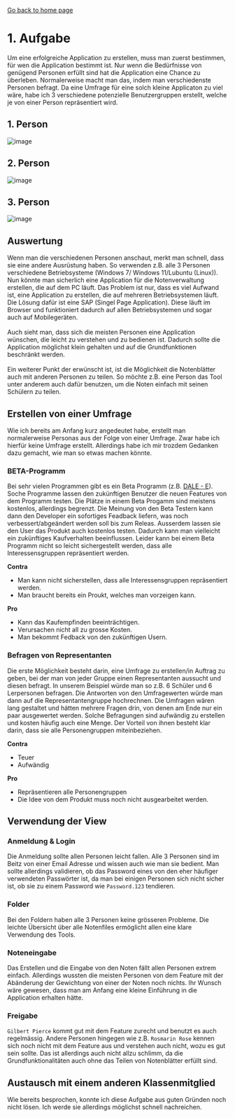 [Go back to home page](./../README.md)

# 1. Aufgabe
Um eine erfolgreiche Application zu erstellen, muss man zuerst bestimmen, für wen die Application bestimmt ist. Nur wenn die Bedürfnisse von genügend Personen erfüllt sind hat die Application eine Chance zu überleben. Normalerweise macht man das, indem man  verschiedenste Personen befragt. Da eine Umfrage für eine solch kleine Applicaton zu viel wäre, habe ich 3 verschiedene potenzielle Benutzergruppen erstellt, welche je von einer Person repräsentiert wird.

## 1. Person
![image](https://user-images.githubusercontent.com/99135388/202279934-9ba9e2b3-1b1c-4de0-ae30-225a91aeb1df.png)

## 2. Person
![image](https://user-images.githubusercontent.com/99135388/202280028-4a94876f-169f-4e17-b0fe-b7834582aa8a.png)

## 3. Person
![image](https://user-images.githubusercontent.com/99135388/202280068-fdc9673c-ac68-427b-8087-9eade3f7e37e.png)

## Auswertung
Wenn man die verschiedenen Personen anschaut, merkt man schnell, dass sie eine andere Ausrüstung haben. So verwenden z.B. alle 3 Personen verschiedene Betriebsysteme (Windows 7/ Windows 11/Lubuntu (Linux)). Nun könnte man sicherlich eine Application für die Notenverwaltung erstellen, die auf dem PC läuft. Das Problem ist nur, dass es viel Aufwand ist, eine Application zu erstellen, die auf mehreren Betriebsystemen läuft. Die Lösung dafür ist eine SAP (Singel Page Application). Diese läuft im Browser und funktioniert dadurch auf allen Betriebsystemen und sogar auch auf Mobilegeräten.  <br/> <br/>
Auch sieht man, dass sich die meisten Personen eine Application wünschen, die leicht zu verstehen und zu bedienen ist. Dadurch sollte die Application möglichst klein gehalten und auf die Grundfunktionen beschränkt werden. <br/><br/>
Ein weiterer Punkt der erwünscht ist, ist die Möglichkeit die Notenblätter auch mit anderen Personen zu teilen. So möchte z.B. eine Person das Tool unter anderem auch dafür benutzen, um die Noten einfach mit seinen Schülern zu teilen.

## Erstellen von einer Umfrage
Wie ich bereits am Anfang kurz angedeutet habe, erstellt man normalerweise Personas aus der Folge von einer Umfrage. Zwar habe ich hierfür keine Umfrage erstellt. Allerdings habe ich mir trozdem Gedanken dazu gemacht, wie man so etwas machen könnte.


### BETA-Programm
Bei sehr vielen Programmen gibt es ein Beta Programm (z.B. [DALE - E](https://openai.com/dall-e-2/)). Soche Programme lassen den zukünftigen Benutzer die neuen Features von dem Programm testen. Die Plätze in einem Beta Progamm sind meistens kostenlos, allerdings begrenzt. Die Meinung von den Beta Testern kann dann den Developer ein sofortiges Feadback liefern, was noch verbessert/abgeändert werden soll bis zum Releas. Ausserdem lassen sie den User das Produkt auch kostenlos testen. Dadurch kann man vielleicht ein zukünftiges Kaufverhalten beeinflussen. Leider kann bei einem Beta Programm nicht so leicht sichergestellt werden, dass alle Interessensgruppen repräsentiert werden. 

**Contra** <br/>
- Man kann nicht sicherstellen, dass alle Interessensgruppen repräsentiert werden.
- Man braucht bereits ein Proukt, welches man vorzeigen kann.

**Pro** <br/>
- Kann das Kaufempfinden beeinträchtigen.
- Verursachen nicht all zu grosse Kosten.
- Man bekommt Fedback von den zukünftigen Usern.

### Befragen von Representanten
Die erste Möglichkeit besteht darin, eine Umfrage zu erstellen/in Auftrag zu geben, bei der man von jeder Gruppe einen Representanten aussucht und diesen befragt. In unserem Beispiel würde man so z.B.  6 Schüler und 6 Lerpersonen befragen. Die Antworten von den Umfragewerten würde man dann auf die Representantengruppe hochrechnen. Die Umfragen wären lang gestaltet und hätten mehrere Fragen drin, von denen am Ende nur ein paar ausgewertet werden. Solche Befragungen sind aufwändig zu erstellen und kosten häufig auch eine Menge. Der Vorteil von ihnen besteht klar darin, dass sie alle Personengruppen miteinbeziehen.

**Contra** <br>
- Teuer 
- Aufwändig

**Pro** <br/>
- Repräsentieren alle Personengruppen
- Die Idee von dem Produkt muss noch nicht ausgearbeitet werden. 


## Verwendung der View
### Anmeldung & Login
Die Anmeldung sollte allen Personen leicht fallen. Alle 3 Personen sind im Beitz von einer Email Adresse und wissen auch wie man sie bedient. Man sollte allerdings validieren, ob das Password eines von den eher häufiger verwendeten Passwörter ist, da man bei einigen Personen sich nicht sicher ist, ob sie zu einem Password wie `Password.123` tendieren. 

### Folder
Bei den Foldern haben alle 3 Personen keine grösseren Probleme. Die leichte Übersicht über alle Notenfiles ermöglicht allen eine klare Verwendung des Tools. 

### Noteneingabe
Das Erstellen und die Eingabe von den Noten fällt allen Personen extrem einfach. Allerdings wussten die meisten Personen von dem Feature mit der Abänderung der Gewichtung von einer der Noten noch nichts. Ihr Wunsch wäre gewesen, dass man am Anfang eine kleine Einführung in die Application erhalten hätte. 

### Freigabe
`Gilbert Pierce` kommt gut mit dem Feature zurecht und benutzt es auch regelmässig. Andere Personen hingegen wie z.B. `Rosmarin Rose` kennen sich noch nicht mit dem Feature aus und verstehen auch nicht, wozu es gut sein sollte. Das ist allerdings auch nicht allzu schlimm, da die Grundfunktionalitäten auch ohne das Teilen von Notenblätter erfüllt sind.

## Austausch mit einem anderen Klassenmitglied
Wie bereits besprochen, konnte ich diese Aufgabe aus guten Gründen noch nicht lösen. Ich werde sie allerdings möglichst schnell nachreichen.
